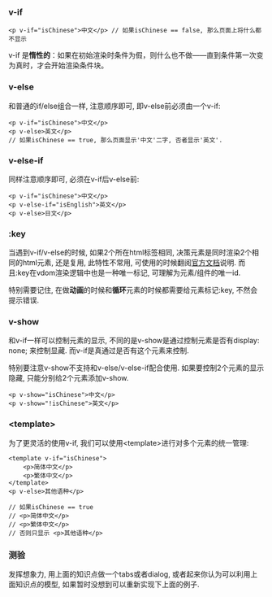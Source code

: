 ### v-if

`<p v-if="isChinese">中文</p> // 如果isChinese == false, 那么页面上将什么都不显示`

v-if 是**惰性的**：如果在初始渲染时条件为假，则什么也不做——直到条件第一次变为真时，才会开始渲染条件块。

### v-else

和普通的if/else组合一样, 注意顺序即可, 即v-else前必须由一个v-if:

```
<p v-if="isChinese">中文</p>
<p v-else>英文</p>
// 如果isChinese == true, 那么页面显示'中文'二字, 否者显示'英文'.
```

### v-else-if

同样注意顺序即可, 必须在v-if后v-else前:

```
<p v-if="isChinese">中文</p>
<p v-else-if="isEnglish">英文</p>
<p v-else>日文</p>
```

### :key

当遇到v-if/v-else的时候, 如果2个所在html标签相同, 决策元素是同时渲染2个相同的html元素, 还是复用, 此特性不常用,  可使用的时候翻阅[官方文档](https://cn.vuejs.org/v2/guide/conditional.html#用-key-管理可复用的元素)说明. 而且:key在vdom渲染逻辑中也是一种唯一标记, 可理解为元素/组件的唯一id.

特别需要记住, 在做**动画**的时候和**循环**元素的时候都需要给元素标记:key, 不然会提示错误.

### v-show

和v-if一样可以控制元素的显示, 不同的是v-show是通过控制元素是否有display: none; 来控制显藏. 而v-if是真通过是否有这个元素来控制.

特别要注意v-show不支持和v-else/v-else-if配合使用. 如果要控制2个元素的显示隐藏, 只能分别给2个元素添加v-show.

```
<p v-show="isChinese">中文</p>
<p v-show="!isChinese">英文</p>
```

### &lt;template&gt;

为了更灵活的使用v-if, 我们可以使用&lt;template&gt;进行对多个元素的统一管理:

```
<template v-if="isChinese">
    <p>简体中文</p>
    <p>繁体中文</p>
</template>
<p v-else>其他语种</p>

// 如果isChinese == true
// <p>简体中文</p>
// <p>繁体中文</p>
// 否则只显示 <p>其他语种</p>
```

### 测验

发挥想象力, 用上面的知识点做一个tabs或者dialog, 或者起来你认为可以利用上面知识点的模型, 如果暂时没想到可以重新实现下上面的例子.

